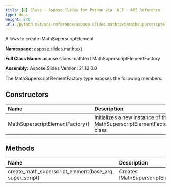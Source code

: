 ```yaml
---
title: {0} Class - Aspose.Slides for Python via .NET - API Reference
type: docs
weight: 840
url: /python-net/api-reference/aspose.slides.mathtext/mathsuperscriptelementfactory/
---
```


Allows to create IMathSuperscriptElement

**Namespace:** [aspose.slides.mathtext](/python-net/api-reference/aspose.slides.mathtext/)

**Full Class Name:** aspose.slides.mathtext.MathSuperscriptElementFactory

**Assembly:**  Aspose.Slides Version: 21.12.0.0

The MathSuperscriptElementFactory type exposes the following members:
## **Constructors**
|**Name**|**Description**|
| :- | :- |
|MathSuperscriptElementFactory()|Initializes a new instance of the MathSuperscriptElementFactory class|
## **Methods**
|**Name**|**Description**|
| :- | :- |
|create_math_superscript_element(base_arg, super_script)|Creates IMathSuperscriptElement|
